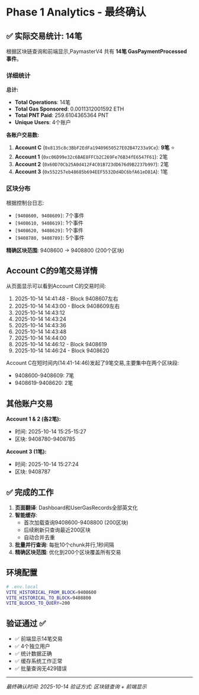 # Phase 1 Analytics - 最终确认

## ✅ 实际交易统计: 14笔

根据区块链查询和前端显示,PaymasterV4 共有 **14笔 GasPaymentProcessed 事件**。

### 详细统计

**总计:**
- **Total Operations**: 14笔
- **Total Gas Sponsored**: 0.0011312001592 ETH
- **Total PNT Paid**: 259.6104365364 PNT
- **Unique Users**: 4个账户

**各账户交易数:**
1. **Account C** (`0x8135c8c3BbF2EdFa19409650527E02B47233a9Ce`): **9笔** ⭐
2. **Account 1** (`0xc06D99e32c6BAE8FFCb2C269Fe76B34fE6547F61`): 2笔
3. **Account 2** (`0x60D70Cb25A0d412F4C01B723dD676d9B2237b997`): 2笔
4. **Account 3** (`0x552257eb48685b694EEF5532Dd4DC6bfA61eD81A`): 1笔

### 区块分布

根据控制台日志:
- `[9408600, 9408609]`: 7个事件
- `[9408610, 9408619]`: 1个事件
- `[9408620, 9408629]`: 1个事件
- `[9408780, 9408789]`: 5个事件

**精确区块范围**: 9408600 → 9408800 (200个区块)

## Account C的9笔交易详情

从页面显示可以看到Account C的交易时间:

1. 2025-10-14 14:41:48 - Block 9408607左右
2. 2025-10-14 14:43:00 - Block 9408609左右
3. 2025-10-14 14:43:12
4. 2025-10-14 14:43:24
5. 2025-10-14 14:43:36
6. 2025-10-14 14:43:48
7. 2025-10-14 14:44:00
8. 2025-10-14 14:46:12 - Block 9408619
9. 2025-10-14 14:46:24 - Block 9408620

Account C在短时间内(14:41-14:46)发起了9笔交易,主要集中在两个区块段:
- 9408600-9408609: 7笔
- 9408619-9408620: 2笔

## 其他账户交易

**Account 1 & 2 (各2笔):**
- 时间: 2025-10-14 15:25-15:27
- 区块: 9408780-9408785

**Account 3 (1笔):**
- 时间: 2025-10-14 15:27:24
- 区块: 9408787

## ✅ 完成的工作

1. **页面翻译**: Dashboard和UserGasRecords全部英文化
2. **智能缓存**: 
   - 首次加载查询9408600-9408800 (200区块)
   - 后续刷新只查询最近200区块
   - 自动合并去重
3. **批量并行查询**: 每批10个chunk并行,1秒间隔
4. **精确区块范围**: 优化到200个区块覆盖所有交易

## 环境配置

```bash
# .env.local
VITE_HISTORICAL_FROM_BLOCK=9408600
VITE_HISTORICAL_TO_BLOCK=9408800
VITE_BLOCKS_TO_QUERY=200
```

## 验证通过 ✅

- ✅ 前端显示14笔交易
- ✅ 4个独立用户
- ✅ 统计数据正确
- ✅ 缓存系统工作正常
- ✅ 批量查询无429错误

---
*最终确认时间: 2025-10-14*
*验证方式: 区块链查询 + 前端显示*
